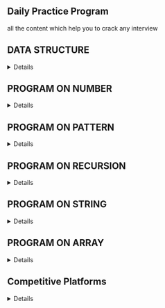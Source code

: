 ## Daily Practice Program
all the content which help you to crack any  interview 



DATA STRUCTURE
--------------
<details>
	
1)Introduction
---------------
        -  Analysis of Algorithms(Background) 
        - Asymptotic Analysis 
        - Order of Growth 
        - Best, Average and Worst cases 
        - Asymptotic Notation 
        - Big O Notation 
        - Omega Notation 
        - Theta Notation 
        - Analysis of Common loops 
        - Analysis of multiple loops 
        - Analysis of Recursion (Introduction) 
        - Recursion Tree Method for Solving Recurrences 
        - More Example Recurrences 
        - Upper Bounds Using Recursion Tree Method 
        - Space Complexity 

2)Mathematics
--------------

         - Mathematics 
         - Count Digits 
         - Palindrome Numbers 
         - Factorial of a Number 
         - Trailing Zeros in Factorial 
         - GCD or HCF of two Numbers 
         - LCM of Two Numbers 
         - Check for Prime 
         - Prime Factors 
         - All Divisors of a Number 
         - Sieve of Eratosthenes 
         - Computing Power 
         - Iterative Power 

3)Bit Magic
-----------
          - Bitwise Operators in CPP (Part 1) 
          - Bitwise Operators in CPP (Part 2) 
          - Bitwise Operators in Java (Part 1) 
          - Bitwise Operators in Java (Part 2) 
          - Bitwise Operators in Java (Part 3) 
          - Check Kth bit is set or not 
          - Count set bits 
          - Power of Two 
          - One Odd Occurring 
          - Two Odd Occurring 
          - Power Set using Bitwise 

4)Recursion	  
------------

          - Recursion Introduction 
          - Applications of Recursion 
          - Recursion Output Practice - Part 1 
          - Recursion Output Practice - Part 2 
          - Print N to 1 Using Recursion 
          - Print 1 to N Using Recursion 
          - Tail Recursion 
          - Writing Base Cases in Recursion 
          - Natural Number Sum using Recursion 
          - Palindrome Check using Recursion 
          - Sum of Digits Using Recursion 
          - Rope Cutting Problem 
          - Generate Subsets 
          - Tower of Hanoi 
          - Josephus Problem 
          - Subset Sum Problem (Recursive Solution) 
          - Printing all Permutations 

5)Arrays 
---------
        - Introduction to Arrays 
        - Array Types 
        - Vector in C++ 
        - ArrayList in Java
	- Operations on Arrays (Part 1) 
        - Operations on Arrays (Part 2) 
        - Largest Element in an Array 
        - Second Largest Element in Array 
        - Check if an Array is Sorted 
        - Reverse an Array 
        - Remove duplicates from a sorted array 
        - Move Zeros to End 
        - Left Rotate an Array by One 
        - Left Rotate an Array by D places 
        - Leaders in an Array problem 
        - Maximum Difference Problem with Order 
        - Frequencies in a Sorted Array 
        - Stock Buy and Sell Problem (Part 1) 
        - Stock Buy and Sell problem (Part 2) 
        - Trapping Rain Water  
        - Maximum consecutive 1s 
        - Maximum subarray sum 
        - Longest Even Odd Subarray 
        - Maximum Circular Sum Subarray 
        - Majority Element 
        - Minimum Consecutive Flips 
        - Sliding Window Technique 
        - Prefix Sum Technique (Part 1) 
        - Prefix Sum Technique (Part 2) 
  

	
6)Searching
-----------     
     Binary Search (Iterative) 
     Binary Search (Recursive) 
     Analysis of Binary Search 
     Index of first Occurrence in Sorted 
     Index of last Occurrence in Sorted 
     Count Occurrences in Sorted 
     Count 1s in a Sorted Binary Array 
     Square root 
     Search in Infinite Sized Array 
     Search in Sorted Rotated Array 
     Find a Peak Element 
     Two Pointer Approach 
     Median of two sorted arrays 
     Majority Element 
     Repeating Elements Part (1) 
     Repeating Elements Part (2) 
     Allocate Minimum Pages (Naive Method) 
     Allocate Minimum Pages (Binary Search) 	

7)Sorting
---------	
    Sort in C++ STL 
    Sorting in Java 
    Arrays.sort in Java 
    Collections.Sort in Java 
    Stability in Sorting Algorithm 
    Bubble Sort 
    Selection Sort 
    Insertion Sort 
    Merge sort introduction 
    Merge two sorted arrays 
    Merge function of Merge sort 
    Merge Sorting Algorithm 
    Merge Sort Analysis 
    Intersection of two sorted arrays 
    Union of two sorted arrays 
    Count inversions in Array 
    Naive partition 
    Lomuto Partition 
    Hoare partition 
    Quick Sort Introduction 
    QuickSort using Lomuto Partition 
    QuickSort using Hoare Partition 
    QuickSort analysis 
    Space Analysis of QuickSort 
    Choice of pivot and worst case of quick sort 
    Tail call elimination in QuickSort 
    Kth smallest element 
    Chocolate Distribution Problem 
    Sort an Array with two types of elements 
    Sort an array with three types of elements 
    Minimum Difference in an Array 
    Merge overlapping intervals 
    Meeting the maximum guests 
    Cycle Sort 
    Heap Sort 
    Counting Sort 
    Radix Sort 
    Bucket Sort 
    Overview of sorting algorithm 

8)Matrix
--------
    Multidimensional array in CPP 
    Passing 2D arrays as arguments in CPP 
    Multidimensional array in Java 
    Passing 2D arrays as arguments in Java 
    Matrix in Snake Pattern 
    Matrix Boundary Traversal 
    Transpose of a Matrix 
    Rotate Matrix Anti-clockwise by 90 
    Spiral Traversal of Matrix 
    Search in Row-wise and Column-wise sorted matrix 
    Median of a Row Wise Sorted Matrix C++ 
    Median of a Row Wise Sorted Matrix Java 
	   	

9)Hashing	
---------
    Introduction to Hashing 
    Hashing Application 
    Direct Address Table 
    Hashing Functions 
    Collision Handling 
    Chaining 
    Implementation of Chaining 
    Open Addressing 
    Double Hashing 
    Implementation of Open Addressing 
    Chaining vs Open Addressing 
    Unordered_set in C++ STL 
    Unordered_map in C++ STL 
    HashSet in Java 
    HashMap in Java 
    Count Distinct Elements 
    Frequencies of array elements 
    Intersection of two arrays 
    Union of two unsorted arrays 
    Pair with given sum in unsorted array 
    Subarray with zero sum 
    Subarray with given sum 
    Longest subarray with given sum 
    Longest Subarray with equal number of 0s and 1s 
    Longest common span with same sum in binary array 
    Longest Consecutive Subsequence 
    Count Distinct Elements In Every Window 
    More than n/k Occurences 
    More than n/k Occurences (O(nk) solution) 
 
10)Strings   	
----------
    Introduction to String 
    Strings in C++ 
    String in Java 
    Palindrome Check 
    Check if a String is Subsequence of Other 
    Check for Anagram 
    Leftmost Repeating Character 
    Leftmost Non-repeating Element 
    Reverse words in a string 
    Overview of Pattern Searching 
    Naive Pattern Searching 
    Improved Naive Pattern Searching for Distinct 
    Rabin Karp Algorithm 
    KMP Agorithm (Part 1 : Constructing LPS Array) 
    KMP Agorithm (Part 2 : Complete Algorithm) 
    Check if Strings are Rotations 
    Anagram Search 
    Lexicographic Rank of a String 
    Longest Substring with Distinct Characters 

11)Linked List	    
--------------
     Problems With Array Data Structures 
     Introduction to Linked List 
     Simple Linked List Implementation in C++ 
     Simple Linked List Implementation in Java 
     Traversing a Linked List in C++ 
     Traversing a Linked List in Java 
     Recursive Traversal of Singly Linked List 
     Insert at Begin of Singly Linked List 
     Insert at the end of Singly Linked List 
     Delete First Node of Singly Linked List 
     Delete Last of Singly Linked List 
     Insert at given position in Singly Linked List 
     Search in a Linked List (Iterative and Recursive) 
     Doubly Linked List in C++ 
     Doubly Linked List in Java 
     Singly Vs Doubly Linked List (Advantages & Disadvantages) 
     Insert at Begin of Doubly Linked List 
     Insert at End Doubly Linked List 
     Reverse a Doubly Linked List 
     Delete Head of a Doubly Linked List 
     Delete Last of a Doubly Linked List 
     Circular Linked List in C++ 
     Circular Linked List in Java 
     Circular Linked List (Advantages & Disadvantages) 
     Circular Linked List Traversal in C++ 
     Circular Linked List Traversal in Java 
     Insert at Begin of Circular Linked List 
     Insert at the end of Circular Linked List 
     Delete Head of Circular Linked List 
     Delete Kth of a Circular Linked List 
     Circular Doubly Linked List 
     Sorted Insert in a Singly Linked List 
     Middle of linked list 
     Nth Node from end of linked list 
     Reverse a linked list iterative 
     Recursive reverse a linked list (Part 1) 
     Recursive reverse a linked list (Part 2) 
     Remove duplicates from a sorted Singly Linked List 
     Reverse a linked list in groups of size k 
     Detect loop 
     Detect loop using floyd cycle detection 
     Detect and remove loop in linked list 
     Delete node with only pointer given to it 
     Segregate even odd nodes of linked list 
     Intersection of two linked list 
     Pairwise swap nodes of linked list 
     Clone a linked list using a random pointer 
     LRU Cache Design 
     Merge two sorted linked lists 
     Palindrome Linked List 	

12)Stack	  
--------
     Stack Data Structure 
     Array Implementation of Stack in C++ 
     Array Implementation of Stack in Java 
     Linked List Implementation of Stack in C++ 
     Linked List Implementation of Stack in Java 
     Stack Applications 
     Stack in C++ STL 
     Stack in Java Collections 
     Balanced Parenthesis 
     Two stacks in an array 
     K Stacks in an array 
     Stock span problem 
     Previous Greater Element 
     Next Greater Element 
     Largest Rectangular Area in a Histogram (Part 1) 
     Largest Rectangular Area in a Histogram (Part 2) 
     Largest Rectangle with all 1's 
     Stack with getMin() in O(1) 
     Design a Stack with getMin() in O(1) Space 
     Infix, Prefix and Postfix Introduction 
     Infix to Postfix (Simple Solution) 
     Infix to Postfix (Efficient Solution) 
     Evaluation of Postfix 
     Infix to Prefix (Simple Solution) 
     Infix to Prefix (Efficient Solution) 
     Evaluation of Prefix 

13)Queue	   
--------
     Queue Data Structure 
     Application of Queue Data structure 
     Implementation of Queue using Array 
     Implementation of Queue using Linked List 
     Queue in C++ STL 
     Queue in Java 
     Implementing stack using queue 
     Reversing a Queue 
     Generate numbers with given digits 	

14)Deque	
---------
     Deque Data Structure 
     Array Implementation of Deque 
     Deque in C++ STL 
     Deque in Java 
     ArrayDeque in Java 
     Design a Data Structure with Min and Max operations 
     Maximums of all subarrays of size k 
     First Circular Tour 
	
15)Tree
-------	
    Tree Data Structure 
    Application of Tree 
    Binary Tree 
    Tree Traversal 
    Implementation of Inorder Traversal 
    Implementation of Preorder Traversal 
    Implementation of Postorder Traversal 
    Height of Binary Tree 
    Print Nodes at K distance 
    Level Order Traversal 
     Level Order Traversal Line by Line (Part 1) 
    Level Order Traversal Line by Line (Part 2) 
    Size of Binary Tree 
    Maximum in Binary Tree 
    Print Left View of Binary Tree 
    Children Sum Property 
    Check for Balanced Binary Tree 
    Maximum Width of Binary Tree 
    Convert Binary Tree to Doubly Linked List 
    Construct Binary Tree from Inorder and Preorder 
    Tree Traversal in Spiral Form 
    Diameter of a Binary Tree 
    LCA of Binary Tree (Part 1) 
    LCA of Binary Tree (Part 2) 
    Burn a Binary Tree from a Leaf 
    Count nodes in a Complete Binary Tree 
    Serialize and Deserialize a Binary Tree 
    Iterative Inorder Traversal 
    Iterative Preorder Traversal (Simple) 
    Iterative Preorder Traversal (Space Optimized) 
	

16)Binary Search Tree	
---------------------
     Binary Search Tree(Background) 
     Binary Search Tree(Introduction) 
     Search in BST (Introduction) 
     Search in BST C++ 
     Search in BST Java 
     Insert in BST 
     Insert in BST C++ 
     Insert in BST Java 
     Deletion in BST 
     BST deletion in C++ 
     BST Deletion in Java 
     Floor in BST 
     Floor in BST in CPP 
     Floor in BST Java 
     Ceil in BST 
     Self Balancing BST 
     AVL Tree 
     Red Black Tree 
     Applications of BST 
     Set in C++ STL 
     Map in C++ STL 
     TreeSet In java 
     TreeMap in Java 
     Ceiling on left side in an array 
     Find Kth Smallest in BST 
     Check for BST 
     Fix BST with Two Nodes Swapped 
     Pair Sum with given BST 
     Vertical Sum in a Binary Tree 
     Vertical Traversal of Binary Tree 
     Top View of Binary Tree 
     Bottom View of Binary Tree 

17)Heap 	
-------
     Binary Heap Introduction 
     Binary Heap Implementation 
     Binary Heap Insert 
     Binary Heap (Heapify and Extract) 
     Binary Heap (Decrease Key, Delete and Build Heap) 
     Heap Sort 
     Priority Queue in C++ 
     PriorityQueue in Java 
     Sort K-Sorted Array 
     Buy Maximum Items with Given Sum 
     K Largest Elements 
     K Closest Elements 
     Merge K Sorted Arrays 
     Median of a Stream 

18)Graph	
--------
	  Introduction to Graph 
          Graph Representation (Adjacency Matrix) 
          Graph Representation (Adjacency List) 
          Adjacency List implementation in CPP 
          Adjacency List implementation in Java 
          Adjacency Matrix and List Comparison 
          Breadth First Search 
          Applications of BFS 
          Depth First Search 
          Applications of DFS 
          Shortest Path in an Unweighted Graph 
          Detect Cycle in Undirected Graph 
          Detect Cycle in a Directed Graph (Part 1) 
          Topological Sorting (Kahn's BFS Based Algortihm) 
          Detect Cycle in a Directed Graph (Part 2) 
          Topological Sorting (DFS Based Algorithm) 
          Shortest Path in DAG 
          Prim's Algorithm/Minimum Spanning Tree 
          Implementation of Prim's Algorithm C++ 
          Implementation of Prim's Algorithm Java 
          Dijkstra's Shortest Path Algorithm 
          Implementation of Dijkstra's Algorithm C++ 
          Implementation of Dijkstra's Algorithm Java 
          Kosaraju's Algorithm Part 1 
          Kosaraju's Algorithm Part 2 
          Bellman Ford Shortest Path Algorithm 
          Articulation Point 
          Bridges in Graph 
          Tarjans Algorithm 
          Kruskal's Algorithm 

19)Greedy	  
---------
     Introduction to Greedy Algorithms 
     Activity Selection Problem 
     Activity Selection Solution in C++ 
     Activity Selection Solution in Java 
     Fractional Knapsack 
     Fractional Knapsack in C++ 
     Fractional Knapsack in Java 
     Job Sequencing Problem 
     Huffman Coding (introduction) 
     Huffman Algorithms 
     CPP Implementation of Huffman coding 
     Java Implementation of Huffman coding 

20)Backtracking	
---------------
     Concepts of Backtracking 
     Rat In a Maze 
     N Queen Problem 
     Sudoku Problem 

21)Dynamic Programming
----------------------
     Introduction to DP 
     Dynamic Programming Memoization 
     Dynamic Programming Tabulation 
     Longest Common Subsequence (Part 1) 
     Longest Common Subsequence (Part 2) 
     Variation of LCS 
     Coin Change Count Combinations 
     Edit Distance Problem 
     Edit Distance Problem DP solution 
     Longest Increasing Subsequence Problem 
     Longest Increasing Subsequence O(nlogn) 
     Variation of LIS (Part 1) 
     Variations of LIS (Part 2) 
     Maximum Cuts 
     Minimum coins to make a value 
     Minimum Jumps to reach at end 
     0-1 knapsack problem 
     0-1 knapsack problem DP Solution 
     Optimal Strategy for a Game 
     Egg Dropping Puzzle - Part 1 
     Egg Dropping Puzzle - Part 2 
     Count BSTs with n keys 
     Maximum sum with no two consecutive 
     Subset Sum Problem (Recursive Solution) 
     Subset Sum Problem (DP Solution) 
     Matrix Chain Multiplication 
     Matrix Chain Multiplication (DP Solution) 
     Palindrome Partitioning 
     Allocate Minimum Pages (Naive Method) 
     Allocate Minimum Pages (DP Solution) 

22)Trie	   
-------
     Trie Data Structure (Introduction) 
     Trie (Representation, Search and Insert) 
     Trie Delete 
     Count Distinct Rows in a Binary Matrix 

23)Segment and Binary Indexed Trees	    
-----------------------------------
        Segment Tree (Introduction) 
        Constructing Segment Tree 
        Range Query on Segment Tree 
        Update Query on Segment Tree 
        Binary Indexed Tree (Intoductiion) 
        Binary Indexed Tree (An Example Problem) 
        Binary Indxed Tree (Prefix Sum) 
        Binary Indexed Tree (Prefix Sum Implementaion) 
        Binary Indexed Tree (Update Operation) 

24)Disjoint Set
----------------
     Disjoint Set Introduction 
     Find and Union Operations on Disjoint Sets 
     Union by Rank 
     Path Compression 
     Kruskal's Algorithm 

     
</details>


PROGRAM ON NUMBER
-----------------
<details>
	
       - prime number
       - palindrome number
       - amstrong number
       - factorial number
       - fibonacci number
       - sum of numbers
       - largest and smallest number 
       - perfect number
       - square root of number
       - cube of numbers
       - number conversion
       - harshed number check
       - binary number check
       - GCD(Greatest Common Divisor)
       - LCM(Least Common Multiple)
       - Decimal to Roman Numeral Conversion
       - Roman Numeral to Decimal Conversion
       - Amicable Numbers Check
       - Happy Number Check
       - Area and Perimeter Calculation
       - Random Number Generator
       
</details>



PROGRAM ON PATTERN
------------------
<details>
                                                   
				Print these patterns using loops:
				
				      
                                                1.  *****
                                                    *****
                                                    *****
                                                    *****
                                                    *****

                                                2.  *
                                                    **
                                                    ***
                                                    ****
                                                    *****

                                                3.  *****
                                                    ****
                                                    ***
                                                    **
                                                    *

                                                4.  1
                                                    1 2
                                                    1 2 3
                                                    1 2 3 4
                                                    1 2 3 4 5

                                                5.  *
                                                    **
                                                    ***
                                                    ****
                                                    *****
                                                    ****
                                                    ***
                                                    **
                                                    *


                                               6.       *
                                                       **
                                                      ***
                                                     ****
                                                    *****


                                              7.   *****
                                                    ****
                                                     ***
                                                      **
                                                       *


                                              8.      *
                                                     ***
                                                    *****
                                                   *******
                                                  *********


                                              9.  *********
                                                   *******
                                                    *****
                                                     ***
                                                      *


                                              10.      *
                                                      * *
                                                     * * *
                                                    * * * *
                                                   * * * * *


                                              11.  * * * * *
                                                    * * * *
                                                     * * *
                                                      * *
                                                       *


                                              12.  * * * * *
                                                    * * * *
                                                     * * *
                                                      * *
                                                       *
                                                       *
                                                      * *
                                                     * * *
                                                    * * * *
                                                   * * * * *


                                              13.      *
                                                      * *
                                                     *   *
                                                    *     *
                                                   *********


                                              14.  *********
                                                    *     *
                                                     *   *
                                                      * *
                                                       *


                                              15.      *
                                                      * *
                                                     *   *
                                                    *     *
                                                   *       *
                                                    *     *
                                                     *   *
                                                      * *
                                                       *


                                             16.           1
                                                         1   1
                                                       1   2   1
                                                     1   3   3   1
                                                   1   4   6   4   1


                                              17.      1
                                                      212
                                                     32123
                                                    4321234
                                                     32123
                                                      212
                                                       1


                                              18.   **********
                                                    ****  ****
                                                    ***    ***
                                                    **      **
                                                    *        *
                                                    *        *
                                                    **      **
                                                    ***    ***
                                                    ****  ****
                                                    **********


                                             19.    *        *
                                                    **      **
                                                    ***    ***
                                                    ****  ****
                                                    **********
                                                    ****  ****
                                                    ***    ***
                                                    **      **
                                                    *        *


                                             20.    ****
                                                    *  *
                                                    *  *
                                                    *  *
                                                    ****

                                              21.    1
                                                     2  3
                                                     4  5  6
                                                     7  8  9  10
                                                     11 12 13 14 15

                                              22.    1
                                                     0 1
                                                     1 0 1
                                                     0 1 0 1
                                                     1 0 1 0 1

                                              23.        *      *
                                                       *   *  *   *
                                                     *      *      *

                                              24.    *        *
                                                     **      **
                                                     * *    * *
                                                     *  *  *  *
                                                     *   **   *
                                                     *   **   *
                                                     *  *  *  *
                                                     * *    * *
                                                     **      **
                                                     *        *

                                             25.       *****
                                                      *   *
                                                     *   *
                                                    *   *
                                                   *****

                                             26.   1 1 1 1 1 1
                                                   2 2 2 2 2
                                                   3 3 3 3
                                                   4 4 4
                                                   5 5
                                                   6

                                            27.   1 2 3 4  17 18 19 20
                                                    5 6 7  14 15 16
                                                       8 9  12 13
                                                         10 11

                                            28.      *
                                                    * *
                                                   * * *
                                                  * * * *
                                                 * * * * *
                                                  * * * *
                                                   * * *
                                                    * *
                                                     *

                                            29.      
                                               *        *
                                               **      **
                                               ***    ***
                                               ****  ****
                                               **********
                                               ****  ****
                                               ***    ***
                                               **      **
                                               *        *

                                         30.         1
                                                   2 1 2
                                                 3 2 1 2 3
                                               4 3 2 1 2 3 4
                                             5 4 3 2 1 2 3 4 5


                                        31.      4 4 4 4 4 4 4  
                                                 4 3 3 3 3 3 4   
                                                 4 3 2 2 2 3 4   
                                                 4 3 2 1 2 3 4   
                                                 4 3 2 2 2 3 4   
                                                 4 3 3 3 3 3 4   
                                                 4 4 4 4 4 4 4   

                                        32.    E
                                               D E
                                               C D E
                                               B C D E
                                               A B C D E

                                        33.    a
                                               B c
                                               D e F
                                               g H i J
                                               k L m N o
     
                                        34.    E D C B A
                                               D C B A
                                               C B A
                                               B A
                                               A
       
                                        35.    1      1
                                               12    21
                                               123  321
                                               12344321
					       

</details>

PROGRAM ON RECURSION
--------------------
<details>
     
</details>



PROGRAM ON STRING
-----------------
<details>
	
    - Reverse the characters in a string.
    - Palindrome Check
    - Anagram Check
    - Vowel Count:
    - Consonant Count
    - Word Count
    - Remove Duplicates
    - String to Integer
    - Integer to String
    - Longest Common Subsequence
    - String Compression
    - String Concatenation
    - String Splitting
    - Substring Search
    - String Comparison
    - String Truncation
    - String Rotation Check
    - String Case Conversion
    - String Padding
    - String Formatting
    - String Searching
    - String Replacement
    - String Parsing
    - String Encryption/Decryption
    - String Sorting
    - String Validation
    - String Encoding/Decoding
    - String Concatenation with Join
    - String Matching with Regular Expressions
    - String Tokenization
    
</details>


PROGRAM ON ARRAY
----------------
<details>
	=
          - Array Sum: Program that calculates the sum of elements in an array.
          - Array Average: Program that calculates the average of elements in an array.
          - Array Maximum: Program that finds the maximum element in an array.
          - Array Minimum: Program that finds the minimum element in an array.
          - Array Sorting: Program that sorts elements in an array in ascending or descending order.
          - Array Reversal: Program that reverses the elements in an array.
          - Array Search: Program that searches for a specific element in an array.
          - Array Duplication Check: Program that checks for duplicate elements in an array.
          - Array Intersection: Program that finds the intersection of two arrays (common elements).
          - Array Union: Program that finds the union of two arrays (unique elements from both arrays).
          - Array Merge: Program that merges two arrays into a single array.
          - Array Rotation: Program that rotates the elements of an array to the left or right by a given number of positions.
          - Array Palindrome Check: Program that checks if an array is a palindrome (elements read the same forwards and backwards).
          - Array Frequency Count: Program that counts the frequency of each element in an array.
          - Array Subarray Sum: Program that finds subarrays with a given sum in an array.
          - Array Partition: Program that partitions an array into two parts such that the sum of elements in both parts is equal.
          - Array Unique Elements: Program that removes duplicate elements from an array and returns only unique elements.
          - Array Median Calculation: Program that calculates the median of elements in an array.
          - Array Majority Element: Program that finds the majority element (element that appears more than n/2 times) in an array.
          - Array Kth Smallest/Largest Element: Program that finds the kth smallest or largest element in an array.
	  
</details>




Competitive Platforms
---------------------

<details>
	
	- GeeksforGeeks
	- HackerRank
        - LeetCode
	- CodeForce

</details>












     
     
     
     
     
     
     
